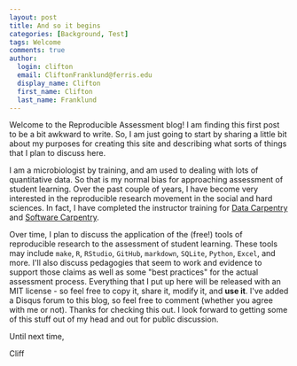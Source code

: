 ```yaml
---
layout: post
title: And so it begins
categories: [Background, Test]
tags: Welcome
comments: true
author:
  login: clifton
  email: CliftonFranklund@ferris.edu
  display_name: Clifton
  first_name: Clifton
  last_name: Franklund
---
```


Welcome to the Reproducible Assessment blog! I am finding this first post to be a bit awkward to write. So, I am just going to start by sharing a little bit about my purposes for creating this site and describing what sorts of things that I plan to discuss here.

I am a microbiologist by training, and am used to dealing with lots of quantitative data. So that is my normal bias for approaching assessment of student learning. Over the past couple of years, I have become very interested in the reproducible research movement in the social and hard sciences. In fact, I have completed the instructor training for [Data Carpentry](http://www.datacarpentry.org) and [Software Carpentry](https://github.com/swcarpentry).

Over time, I plan to discuss the application of the (free!) tools of reproducible research to the assessment of student learning. These tools may include `make`, `R`, `RStudio`, `GitHub`, `markdown`, `SQLite`, `Python`, `Excel`, and more. I'll also discuss pedagogies that seem to work and evidence to support those claims as well as some "best practices" for the actual assessment process. Everything that I put up here will be released with an MIT license - so feel free to copy it, share it, modify it, and **use it**. I've added a Disqus forum to this blog, so feel free to comment (whether you agree with me or not). Thanks for checking this out. I look forward to getting some of this stuff out of my head and out for public discussion.

Until next time,

Cliff
